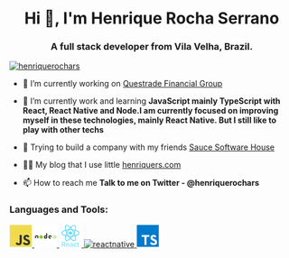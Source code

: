 <h1 align="center">Hi 👋, I'm Henrique Rocha Serrano</h1>
<h3 align="center">A full stack developer from Vila Velha, Brazil.</h3>

<p align="left"> <a href="https://twitter.com/henriquerochars" target="blank"><img src="https://img.shields.io/twitter/follow/henriquerochars?logo=twitter&style=for-the-badge" alt="henriquerochars" /></a> </p>

- 🔭 I’m currently working on [Questrade Financial Group](https://www.questrade.com/home)

- 🌱 I’m currently work and learning **JavaScript mainly TypeScript with React, React Native and Node.I am currently focused on improving myself in these technologies, mainly React Native. But I still like to play with other techs**

- 🤝 Trying to build a company with my friends [Sauce Software House](https://saucesh.netlify.app/)

- 👨‍💻 My blog that I use little [henriquers.com](https://henriquers.com/about/)

- 📫 How to reach me **Talk to me on Twitter - @henriquerochars**


<h3 align="left">Languages and Tools:</h3>
<p align="left"> <a href="https://developer.mozilla.org/en-US/docs/Web/JavaScript" target="_blank"> <img src="https://raw.githubusercontent.com/devicons/devicon/master/icons/javascript/javascript-original.svg" alt="javascript" width="40" height="40"/> </a> <a href="https://nodejs.org" target="_blank"> <img src="https://raw.githubusercontent.com/devicons/devicon/master/icons/nodejs/nodejs-original-wordmark.svg" alt="nodejs" width="40" height="40"/> </a> <a href="https://reactjs.org/" target="_blank"> <img src="https://raw.githubusercontent.com/devicons/devicon/master/icons/react/react-original-wordmark.svg" alt="react" width="40" height="40"/> </a> <a href="https://reactnative.dev/" target="_blank"> <img src="https://reactnative.dev/img/header_logo.svg" alt="reactnative" width="40" height="40"/> </a> <a href="https://www.typescriptlang.org/" target="_blank"> <img src="https://raw.githubusercontent.com/devicons/devicon/master/icons/typescript/typescript-original.svg" alt="typescript" width="40" height="40"/> </a> </p>
